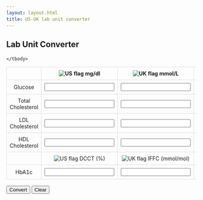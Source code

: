 ```yaml
---
layout: layout.html
title: US-UK lab unit converter
---
```


<h2>Lab Unit Converter</h2>

<form id="unit-converter">
  <table>
    <thead>
      <tr>
        <th></th>
            <th>
                <img src="https://flagcdn.com/us.svg" alt="US flag" width="24"> mg/dl
            </th>
            <th>
                <img src="https://flagcdn.com/gb.svg" alt="UK flag" width="24"> mmol/L
            </th>
        <th></th>
      </tr>
    </thead>
    <tbody>
      <tr>
        <td>Glucose</td>
        <td><input type="number" step="any" id="glucose-us"></td>
        <td><input type="number" step="any" id="glucose-uk"></td>
        <td><span class="flag" id="flag-glucose"></span></td>
      </tr>
      <tr>
        <td>Total Cholesterol</td>
        <td><input type="number" step="any" id="chol-total-us"></td>
        <td><input type="number" step="any" id="chol-total-uk"></td>
        <td><span class="flag" id="flag-chol"></span></td>
      </tr>
      <tr>
        <td>LDL Cholesterol</td>
        <td><input type="number" step="any" id="ldl-us"></td>
        <td><input type="number" step="any" id="ldl-uk"></td>
        <td><span class="flag" id="flag-ldl"></span></td>
      </tr>
      <tr>
        <td>HDL Cholesterol</td>
        <td><input type="number" step="any" id="hdl-us"></td>
        <td><input type="number" step="any" id="hdl-uk"></td>
        <td><span class="flag" id="flag-hdl"></span></td>
      </tr>
      <!-- HbA1c heading -->
       <tr>
        <td></td>
            <td>
                <img src="https://flagcdn.com/us.svg" alt="US flag" width="24"> DCCT (%)
            </td>
            <td>
                <img src="https://flagcdn.com/gb.svg" alt="UK flag" width="24"> IFFC (mmol/mol)
            </td>
        <td></td>
      </tr>
    
  <!-- HbA1c row -->
  <tr>
    <td>HbA1c</td>
    <td><input type="number" step="any" id="hba1c-us"></td>
    <td><input type="number" step="any" id="hba1c-uk"></td>
    <td><span class="flag" id="flag-hba1c"></span></td>
  </tr>

    </tbody>
  </table>

  <br>
  <button type="submit">Convert</button>
  <button type="button" id="clear-btn">Clear</button>
</form>

<style>
  table {  margin: 0 auto; border-collapse: collapse; width: 100%; max-width: 600px;  table-layout: fixed; }
  th, td { padding: 0.5rem; border: 1px solid #ddd; width: 25%; text-align: center;}
  .flag { color: red; font-size: 1.2rem; }
</style>

<!-- lab converter info (initially hidden) -->
<div id="converter-info" style="display: none; text-align: centre; margin-top: 2rem;">

<hr>

### Americans Use Different Lab Units

The US prefers to measure things in milligrams per deciliter (mg/dL) - how heavy the stuff floating the blood is. Meanwhile, the UK and most of the rest of the world use millimoles per liter (mmol/L) - the metric way of stating how many molecules of the stuff are in there.

It’s a bit like measuring your coffee in ounces, versus counting how many molecules of caffeine you’re ingesting. Same buzz, different number.

And then there’s HbA1c. In the US, this is expressed as a percentage (of glycated hemoglobin), while in the UK it’s measured in mmol/mol.

So if you’ve ever looked at a lab report from across the Atlantic and thought “That number looks way off”, this converter is here to help you bridge The Pond.

<img src="/assets/images/USUKbridge.png" alt="cartoon" width = 400>

</div>

<script>
document.getElementById('unit-converter').addEventListener('submit', function (e) {
  e.preventDefault();

  // Conversion factors
  const mgdl_to_mmolL_glucose = 0.0555;
  const mmolL_to_mgdl_glucose = 18.018;
  const hba1c_dcct_to_ifcc = x => (x - 2.15) * 10.929;
  const hba1c_ifcc_to_dcct = x => x / 10.929 + 2.15;
  const chol_conv = 0.0259;
  const chol_rev = 38.67;

  // Generic converter that handles individual row
function convertRow(usId, ukId, flagId, toUk, toUs, precisionUs = 0, precisionUk = 1) {
  const usEl = document.getElementById(usId);
  const ukEl = document.getElementById(ukId);
  const flag = document.getElementById(flagId);

  const usVal = parseFloat(usEl.value);
  const ukVal = parseFloat(ukEl.value);

  if (!isNaN(usVal) && !isNaN(ukVal)) {
    flag.textContent = '⚠️ just fill one';
    return;
  }

  flag.textContent = '';

  if (!isNaN(usVal) && isNaN(ukVal)) {
    ukEl.value = toUk(usVal).toFixed(precisionUk);
  } else if (!isNaN(ukVal) && isNaN(usVal)) {
    usEl.value = toUs(ukVal).toFixed(precisionUs);
  }
  document.getElementById('converter-info').style.display = 'block';
}

  // Apply converter to each row
 // Glucose: US = 0 dp, UK = 1 dp
convertRow('glucose-us', 'glucose-uk', 'flag-glucose',
  v => v * 0.0555,
  v => v * 18.018,
  0, 1);

// HbA1c: US = 1 dp, UK = 0 dp 
convertRow('hba1c-us', 'hba1c-uk', 'flag-hba1c',
  x => (x - 2.15) * 10.929,
  x => x / 10.929 + 2.15,
  1, 0);

// Total Cholesterol: US = 0 dp, UK = 1 dp
convertRow('chol-total-us', 'chol-total-uk', 'flag-chol',
  v => v * 0.0259,
  v => v * 38.67,
  0, 1);

// LDL: US = 0 dp, UK = 1 dp
convertRow('ldl-us', 'ldl-uk', 'flag-ldl',
  v => v * 0.0259,
  v => v * 38.67,
  0, 1);

// HDL: US = 0 dp, UK = 1 dp
convertRow('hdl-us', 'hdl-uk', 'flag-hdl',
  v => v * 0.0259,
  v => v * 38.67,
  0, 1);
});

// Clear button logic
document.getElementById('clear-btn').addEventListener('click', function () {
  const inputs = document.querySelectorAll('#unit-converter input');
  inputs.forEach(input => input.value = '');
  const flags = document.querySelectorAll('.flag');
  flags.forEach(flag => flag.textContent = '');
document.getElementById('converter-info').style.display = 'none';
});
</script>
